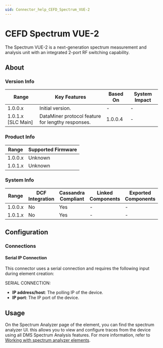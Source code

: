 ```yaml
---
uid: Connector_help_CEFD_Spectrum_VUE-2
---
```


# CEFD Spectrum VUE-2

The Spectrum VUE-2 is a next-generation spectrum measurement and analysis unit with an integrated 2-port RF switching capability.

## About

### Version Info

| **Range**            | **Key Features**                                  | **Based On** | **System Impact** |
|----------------------|---------------------------------------------------|--------------|-------------------|
| 1.0.0.x              | Initial version.                                  | -            | -                 |
| 1.0.1.x [SLC Main]   | DataMiner protocol feature for lengthy responses. | 1.0.0.4      | -                 |

### Product Info

| Range     | Supported Firmware     |
|-----------|------------------------|
| 1.0.0.x   | Unknown                |
| 1.0.1.x   | Unknown                |

### System Info

| Range     | DCF Integration     | Cassandra Compliant     | Linked Components     | Exported Components     |
|-----------|---------------------|-------------------------|-----------------------|-------------------------|
| 1.0.0.x   | No                  | Yes                     | -                     | -                       |
| 1.0.1.x   | No                  | Yes                     | -                     | -                       |

## Configuration

### Connections

#### Serial IP Connection

This connector uses a serial connection and requires the following input during element creation:

SERIAL CONNECTION:

- **IP address/host**: The polling IP of the device.
- **IP port**: The IP port of the device.

## Usage

On the Spectrum Analyzer page of the element, you can find the spectrum analyzer UI. this allows you to view and configure traces from the device using all DMS Spectrum Analysis features. For more information, refer to [Working with spectrum analyzer elements](https://aka.dataminer.services/Working_with_spectrum_analyzer_elements).
